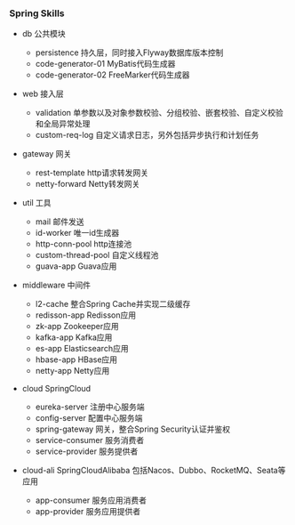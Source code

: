 ### Spring Skills

- db 公共模块
    - persistence 持久层，同时接入Flyway数据库版本控制
    - code-generator-01 MyBatis代码生成器
    - code-generator-02 FreeMarker代码生成器

- web 接入层
    - validation 单参数以及对象参数校验、分组校验、嵌套校验、自定义校验和全局异常处理
    - custom-req-log 自定义请求日志，另外包括异步执行和计划任务

- gateway 网关
    - rest-template http请求转发网关
    - netty-forward Netty转发网关

- util 工具
    - mail 邮件发送
    - id-worker 唯一id生成器
    - http-conn-pool http连接池
    - custom-thread-pool 自定义线程池
    - guava-app Guava应用

- middleware 中间件
    - l2-cache 整合Spring Cache并实现二级缓存
    - redisson-app Redisson应用
    - zk-app Zookeeper应用
    - kafka-app Kafka应用
    - es-app Elasticsearch应用
    - hbase-app HBase应用
    - netty-app Netty应用

- cloud SpringCloud
    - eureka-server 注册中心服务端
    - config-server 配置中心服务端
    - spring-gateway 网关，整合Spring Security认证并鉴权
    - service-consumer 服务消费者
    - service-provider 服务提供者

- cloud-ali SpringCloudAlibaba 包括Nacos、Dubbo、RocketMQ、Seata等应用
    - app-consumer 服务应用消费者
    - app-provider 服务应用提供者